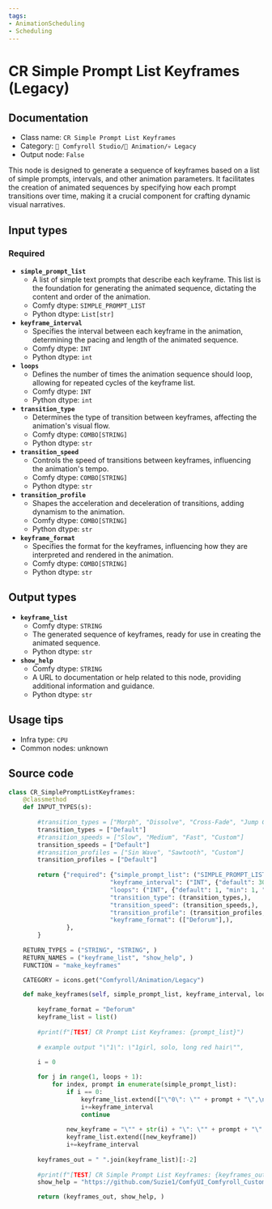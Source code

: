 ```yaml
---
tags:
- AnimationScheduling
- Scheduling
---
```


# CR Simple Prompt List Keyframes (Legacy)
## Documentation
- Class name: `CR Simple Prompt List Keyframes`
- Category: `🧩 Comfyroll Studio/🎥 Animation/💀 Legacy`
- Output node: `False`

This node is designed to generate a sequence of keyframes based on a list of simple prompts, intervals, and other animation parameters. It facilitates the creation of animated sequences by specifying how each prompt transitions over time, making it a crucial component for crafting dynamic visual narratives.
## Input types
### Required
- **`simple_prompt_list`**
    - A list of simple text prompts that describe each keyframe. This list is the foundation for generating the animated sequence, dictating the content and order of the animation.
    - Comfy dtype: `SIMPLE_PROMPT_LIST`
    - Python dtype: `List[str]`
- **`keyframe_interval`**
    - Specifies the interval between each keyframe in the animation, determining the pacing and length of the animated sequence.
    - Comfy dtype: `INT`
    - Python dtype: `int`
- **`loops`**
    - Defines the number of times the animation sequence should loop, allowing for repeated cycles of the keyframe list.
    - Comfy dtype: `INT`
    - Python dtype: `int`
- **`transition_type`**
    - Determines the type of transition between keyframes, affecting the animation's visual flow.
    - Comfy dtype: `COMBO[STRING]`
    - Python dtype: `str`
- **`transition_speed`**
    - Controls the speed of transitions between keyframes, influencing the animation's tempo.
    - Comfy dtype: `COMBO[STRING]`
    - Python dtype: `str`
- **`transition_profile`**
    - Shapes the acceleration and deceleration of transitions, adding dynamism to the animation.
    - Comfy dtype: `COMBO[STRING]`
    - Python dtype: `str`
- **`keyframe_format`**
    - Specifies the format for the keyframes, influencing how they are interpreted and rendered in the animation.
    - Comfy dtype: `COMBO[STRING]`
    - Python dtype: `str`
## Output types
- **`keyframe_list`**
    - Comfy dtype: `STRING`
    - The generated sequence of keyframes, ready for use in creating the animated sequence.
    - Python dtype: `str`
- **`show_help`**
    - Comfy dtype: `STRING`
    - A URL to documentation or help related to this node, providing additional information and guidance.
    - Python dtype: `str`
## Usage tips
- Infra type: `CPU`
- Common nodes: unknown


## Source code
```python
class CR_SimplePromptListKeyframes:
    @classmethod
    def INPUT_TYPES(s):
    
        #transition_types = ["Morph", "Dissolve", "Cross-Fade", "Jump Cut"]
        transition_types = ["Default"]
        #transition_speeds = ["Slow", "Medium", "Fast", "Custom"]
        transition_speeds = ["Default"]
        #transition_profiles = ["Sin Wave", "Sawtooth", "Custom"]
        transition_profiles = ["Default"]
        
        return {"required": {"simple_prompt_list": ("SIMPLE_PROMPT_LIST",),
                            "keyframe_interval": ("INT", {"default": 30, "min": 0, "max": 999, "step": 1,}),
                            "loops": ("INT", {"default": 1, "min": 1, "max": 1000}),
                            "transition_type": (transition_types,),
                            "transition_speed": (transition_speeds,),
                            "transition_profile": (transition_profiles,),
                            "keyframe_format": (["Deforum"],),
                },         
        }
    
    RETURN_TYPES = ("STRING", "STRING", )
    RETURN_NAMES = ("keyframe_list", "show_help", )
    FUNCTION = "make_keyframes"

    CATEGORY = icons.get("Comfyroll/Animation/Legacy")

    def make_keyframes(self, simple_prompt_list, keyframe_interval, loops, transition_type, transition_speed, transition_profile, keyframe_format, ):
    
        keyframe_format = "Deforum"
        keyframe_list = list()
        
        #print(f"[TEST] CR Prompt List Keyframes: {prompt_list}") 
        
        # example output "\"1\": \"1girl, solo, long red hair\"",
        
        i = 0

        for j in range(1, loops + 1): 
            for index, prompt in enumerate(simple_prompt_list):
                if i == 0:
                    keyframe_list.extend(["\"0\": \"" + prompt + "\",\n"])
                    i+=keyframe_interval  
                    continue
                
                new_keyframe = "\"" + str(i) + "\": \"" + prompt + "\",\n"
                keyframe_list.extend([new_keyframe])
                i+=keyframe_interval 
        
        keyframes_out = " ".join(keyframe_list)[:-2]
              
        #print(f"[TEST] CR Simple Prompt List Keyframes: {keyframes_out}")   
        show_help = "https://github.com/Suzie1/ComfyUI_Comfyroll_CustomNodes/wiki/Prompt-Nodes#cr-simple-prompt-list-keyframes"

        return (keyframes_out, show_help, )

```
